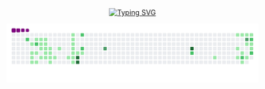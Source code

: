<div align="center">
  <a href="https://git.io/typing-svg">
    <img src="https://readme-typing-svg.demolab.com?font=Fira+Code&weight=500&size=22&pause=1000&color=000000&center=true&vCenter=true&random=false&width=524&lines=+Ola+sou+o+Luis+Sanches!!" alt="Typing SVG">
  </a>
</div>

![snake gif](https://github.com/juninho15830/juninho15830/blob/output/github-contribution-grid-snake.gif)

